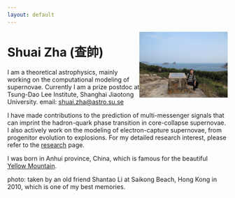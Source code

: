 ```yaml
---
layout: default
---
```


<img style="float: right" src="content/szha_cover.jpg" height="40%" width="40%">

[//]: <img align="left" src="content/szha_cover.jpg" height="40%" width="40%">

[//]: <img style="float: left" src="content/szha_cover.jpg" height="40%" width="40%">

# Shuai Zha (查帥)

I am a theoretical astrophysics, mainly working on the computational modeling of supernovae. Currently I am a prize postdoc at Tsung-Dao Lee Institute, Shanghai Jiaotong University. 
email: shuai.zha@astro.su.se

I have made contributions to the prediction of multi-messenger signals that can imprint the hadron-quark phase transition in core-collapse supernovae. I also actively work on the modeling of electron-capture supernovae, from progenitor evolution to explosions. For my detailed research interest, please refer to the [research](joshuashzha.github.io/research/) page.

I was born in Anhui province, China, which is famous for the beautiful [Yellow Mountain](https://www.chinahighlights.com/huangshan/yellow-mountain/).

photo: taken by an old friend Shantao Li at Saikong Beach, Hong Kong in 2010, which is one of my best memories.

